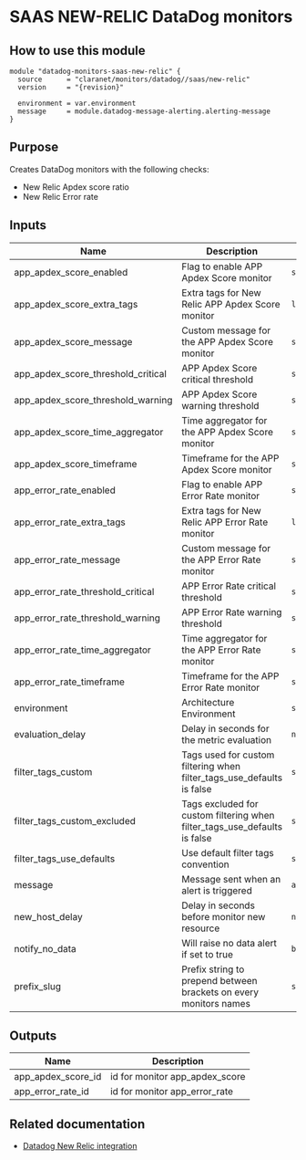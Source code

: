 # SAAS NEW-RELIC DataDog monitors

## How to use this module

```hcl
module "datadog-monitors-saas-new-relic" {
  source      = "claranet/monitors/datadog//saas/new-relic"
  version     = "{revision}"

  environment = var.environment
  message     = module.datadog-message-alerting.alerting-message
}

```

## Purpose

Creates DataDog monitors with the following checks:

- New Relic Apdex score ratio
- New Relic Error rate

## Inputs

| Name | Description | Type | Default | Required |
|------|-------------|------|---------|:-----:|
| app\_apdex\_score\_enabled | Flag to enable APP Apdex Score monitor | `string` | `"true"` | no |
| app\_apdex\_score\_extra\_tags | Extra tags for New Relic APP Apdex Score monitor | `list(string)` | `[]` | no |
| app\_apdex\_score\_message | Custom message for the APP Apdex Score monitor | `string` | `""` | no |
| app\_apdex\_score\_threshold\_critical | APP Apdex Score critical threshold | `string` | `0.25` | no |
| app\_apdex\_score\_threshold\_warning | APP Apdex Score warning threshold | `string` | `0.5` | no |
| app\_apdex\_score\_time\_aggregator | Time aggregator for the APP Apdex Score monitor | `string` | `"avg"` | no |
| app\_apdex\_score\_timeframe | Timeframe for the APP Apdex Score monitor | `string` | `"last_15m"` | no |
| app\_error\_rate\_enabled | Flag to enable APP Error Rate monitor | `string` | `"true"` | no |
| app\_error\_rate\_extra\_tags | Extra tags for New Relic APP Error Rate monitor | `list(string)` | `[]` | no |
| app\_error\_rate\_message | Custom message for the APP Error Rate monitor | `string` | `""` | no |
| app\_error\_rate\_threshold\_critical | APP Error Rate  critical threshold | `string` | `5` | no |
| app\_error\_rate\_threshold\_warning | APP Error Rate warning threshold | `string` | `1` | no |
| app\_error\_rate\_time\_aggregator | Time aggregator for the APP Error Rate monitor | `string` | `"min"` | no |
| app\_error\_rate\_timeframe | Timeframe for the APP Error Rate monitor | `string` | `"last_5m"` | no |
| environment | Architecture Environment | `string` | n/a | yes |
| evaluation\_delay | Delay in seconds for the metric evaluation | `number` | `900` | no |
| filter\_tags\_custom | Tags used for custom filtering when filter\_tags\_use\_defaults is false | `string` | `"*"` | no |
| filter\_tags\_custom\_excluded | Tags excluded for custom filtering when filter\_tags\_use\_defaults is false | `string` | `""` | no |
| filter\_tags\_use\_defaults | Use default filter tags convention | `string` | `"true"` | no |
| message | Message sent when an alert is triggered | `any` | n/a | yes |
| new\_host\_delay | Delay in seconds before monitor new resource | `number` | `300` | no |
| notify\_no\_data | Will raise no data alert if set to true | `bool` | `true` | no |
| prefix\_slug | Prefix string to prepend between brackets on every monitors names | `string` | `""` | no |

## Outputs

| Name | Description |
|------|-------------|
| app\_apdex\_score\_id | id for monitor app\_apdex\_score |
| app\_error\_rate\_id | id for monitor app\_error\_rate |

## Related documentation

* [Datadog New Relic integration](https://docs.datadoghq.com/integrations/new_relic/)


